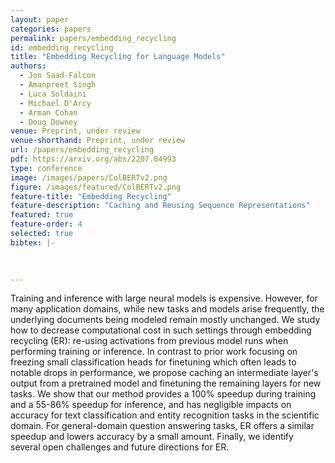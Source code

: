 ```yaml
---
layout: paper
categories: papers
permalink: papers/embedding_recycling
id: embedding_recycling
title: "Embedding Recycling for Language Models"
authors: 
  - Jon Saad-Falcon
  - Amanpreet Singh
  - Luca Soldaini
  - Michael D'Arcy
  - Arman Cohan
  - Doug Downey
venue: Preprint, under review
venue-shorthand: Preprint, under review
url: /papers/embedding_recycling
pdf: https://arxiv.org/abs/2207.04993
type: conference
image: /images/papers/ColBERTv2.png
figure: /images/featured/ColBERTv2.png
feature-title: "Embedding Recycling"
feature-description: "Caching and Reusing Sequence Representations"
featured: true
feature-order: 4
selected: true
bibtex: |-

  
  
---
```


Training and inference with large neural models is expensive. However, for many application domains, while new tasks and models arise frequently, the underlying documents being modeled remain mostly unchanged. We study how to decrease computational cost in such settings through embedding recycling (ER): re-using activations from previous model runs when performing training or inference. In contrast to prior work focusing on freezing small classification heads for finetuning which often leads to notable drops in performance, we propose caching an intermediate layer's output from a pretrained model and finetuning the remaining layers for new tasks. We show that our method provides a 100% speedup during training and a 55-86% speedup for inference, and has negligible impacts on accuracy for text classification and entity recognition tasks in the scientific domain. For general-domain question answering tasks, ER offers a similar speedup and lowers accuracy by a small amount. Finally, we identify several open challenges and future directions for ER.
